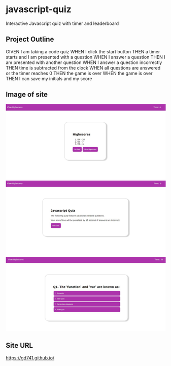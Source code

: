 # javascript-quiz
Interactive Javascript quiz with timer and leaderboard 
## Project Outline

GIVEN I am taking a code quiz
WHEN I click the start button
THEN a timer starts and I am presented with a question
WHEN I answer a question
THEN I am presented with another question
WHEN I answer a question incorrectly
THEN time is subtracted from the clock
WHEN all questions are answered or the timer reaches 0
THEN the game is over
WHEN the game is over
THEN I can save my initials and my score

## Image of site ##
![alt text](https://github.com/gd741/Javascript-Quiz/blob/main/assets/images/Highscores.jpg)
![alt text](https://github.com/gd741/Javascript-Quiz/blob/main/assets/images/QuizStart.jpg)
![alt text](https://github.com/gd741/Javascript-Quiz/blob/main/assets/images/question.jpg)


## Site URL ##
https://gd741.github.io/
